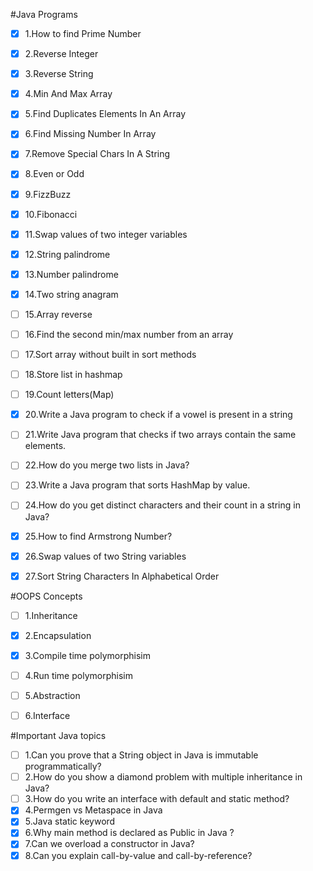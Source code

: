 #Java Programs

- [x] 1.How to find Prime Number
- [x] 2.Reverse Integer
- [x] 3.Reverse String
- [x] 4.Min And Max Array
- [x] 5.Find Duplicates Elements In An Array
- [x] 6.Find Missing Number In Array
- [x] 7.Remove Special Chars In A String
- [x] 8.Even or Odd
- [x] 9.FizzBuzz
- [x] 10.Fibonacci
- [x] 11.Swap values of two integer variables
- [x] 12.String palindrome
- [x] 13.Number palindrome
- [x] 14.Two string anagram
- [ ] 15.Array reverse
- [ ] 16.Find the second min/max number from an array
- [ ] 17.Sort array without built in sort methods
- [ ] 18.Store list in hashmap 
- [ ] 19.Count letters(Map)
- [x] 20.Write a Java program to check if a vowel is present in a string
- [ ] 21.Write Java program that checks if two arrays contain the same elements.
- [ ] 22.How do you merge two lists in Java?
- [ ] 23.Write a Java program that sorts HashMap by value.
- [ ] 24.How do you get distinct characters and their count in a string in Java?
- [x] 25.How to find Armstrong Number?
- [x] 26.Swap values of two String variables
- [x] 27.Sort String Characters In Alphabetical Order



#OOPS Concepts
- [ ] 1.Inheritance
- [x] 2.Encapsulation
- [x] 3.Compile time polymorphisim
- [ ] 4.Run time polymorphisim
- [ ] 5.Abstraction
- [ ] 6.Interface



#Important Java topics
- [ ] 1.Can you prove that a String object in Java is immutable programmatically?
- [ ] 2.How do you show a diamond problem with multiple inheritance in Java?
- [ ] 3.How do you write an interface with default and static method?
- [x] 4.Permgen vs Metaspace in Java
- [x] 5.Java static keyword
- [x] 6.Why main method is declared as Public in Java ?
- [x] 7.Can we overload a constructor in Java?
- [x] 8.Can you explain call-by-value and call-by-reference?
